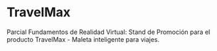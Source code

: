 # TravelMax
Parcial Fundamentos de Realidad Virtual: Stand de Promoción para el producto TravelMax - Maleta inteligente para viajes.

